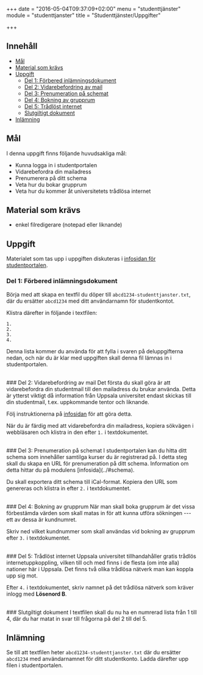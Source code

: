 +++
date = "2016-05-04T09:37:09+02:00"
menu = "studenttjänster"
module = "studenttjanster"
title = "Studenttjänster/Uppgifter"

+++


## Innehåll


+ [Mål](#mål)
+ [Material som krävs](#material-som-krävs)
+ [Uppgift](#uppgift)
	+ [Del 1: Förbered inlämningsdokument](#del-1-förbered-inlämningsdokument)
	+ [Del 2: Vidarebefordring av mail](#del-2-vidarebefordring-av-mail)
	+ [Del 3: Prenumeration på schemat](#del-3-prenumeration-på-schemat)
	+ [Del 4: Bokning av grupprum](#del-4-bokning-av-grupprum)
	+ [Del 5: Trådlöst internet](#del-5-trådlöst-internet)
	+ [Slutgiltigt dokument](#slutgiltigt-dokument)
+ [Inlämning](#inlämning)

## Mål
I denna uppgift finns följande huvudsakliga mål:

- Kunna logga in i studentportalen
- Vidarebefordra din mailadress
- Prenumerera på ditt schema
- Veta hur du bokar grupprum
- Veta hur du kommer åt universitetets trådlösa internet

## Material som krävs

- enkel filredigerare (notepad eller liknande)

## Uppgift
Materialet som tas upp i uppgiften diskuteras i [infosidan för studentportalen](../).

### Del 1: Förbered inlämningsdokument

Börja med att skapa en textfil du döper till `abcd1234-studenttjanster.txt`, där du
ersätter `abcd1234` med ditt användarnamn för studentkontot.

Klistra därefter in följande i textfilen:
```none
1. 
2. 
3. 
4. 
```

Denna lista kommer du använda för att fylla i svaren på deluppgifterna nedan, och
när du är klar med uppgiften skall denna fil lämnas in i studentportalen.

<br/>
### Del 2: Vidarebefordring av mail
Det första du skall göra är att vidarebefordra din studentmail till den mailadress
du brukar använda. Detta är ytterst viktigt då information från Uppsala universitet
endast skickas till din studentmail, t.ex. uppkommande tentor och liknande.

Följ instruktionerna på [infosidan](../#e-post) för att göra detta.

När du är färdig med att vidarebefordra din mailadress, kopiera sökvägen i webbläsaren
och klistra in den efter `1.` i textdokumentet.

<br/>
### Del 3: Prenumeration på schemat
I studentportalen kan du hitta ditt schema som innehåller samtilga kurser du är
registrerad på. I detta steg skall du skapa en URL för prenumeration på ditt schema.
Information om detta hittar du på modulens [infosida](../#schema).

Du skall exportera ditt schema till iCal-format. Kopiera den URL som genereras och
klistra in efter `2.` i textdokumentet.

<br/>
### Del 4: Bokning av grupprum
När man skall boka grupprum är det vissa förbestämda värden som skall matas in
för att kunna utföra sökningen --- ett av dessa är kundnumret.

Skriv ned vilket kundnummer som skall användas vid bokning av grupprum efter `3.`
i textdokumentet.

<br/>
### Del 5: Trådlöst internet
Uppsala universitet tillhandahåller gratis trådlös internetuppkoppling, vilken
till och med finns i de flesta (om inte alla) nationer här i Uppsala. Det finns
två olika trådlösa nätverk man kan koppla upp sig mot.

Efter `4.` i textdokumentet, skriv namnet på det trådlösa nätverk som kräver
inlogg med **Lösenord B**.

<br/>
### Slutgiltigt dokument
I textfilen skall du nu ha en numrerad lista från 1 till 4, där du har matat
in svar till frågorna på del 2 till del 5.

## Inlämning
Se till att textfilen heter `abcd1234-studenttjanster.txt` där du ersätter
`abcd1234` med användarnamnet för ditt studentkonto. Ladda därefter upp filen
i studentportalen.
